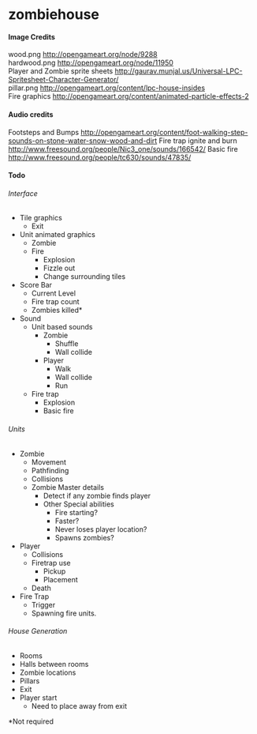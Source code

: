 # zombiehouse


#### Image Credits
wood.png http://opengameart.org/node/9288<br>
hardwood.png http://opengameart.org/node/11950<br>
Player and Zombie sprite sheets http://gaurav.munjal.us/Universal-LPC-Spritesheet-Character-Generator/<br>
pillar.png http://opengameart.org/content/lpc-house-insides<br>
Fire graphics http://opengameart.org/content/animated-particle-effects-2

#### Audio credits
Footsteps and Bumps http://opengameart.org/content/foot-walking-step-sounds-on-stone-water-snow-wood-and-dirt
Fire trap ignite and burn http://www.freesound.org/people/Nic3_one/sounds/166542/
Basic fire http://www.freesound.org/people/tc630/sounds/47835/
#### Todo
###### Interface
* Tile graphics
    * Exit
* Unit animated graphics
    * Zombie
    * Fire
        * Explosion
        * Fizzle out
        * Change surrounding tiles
* Score Bar
    * Current Level
    * Fire trap count
    * Zombies killed*
* Sound
    * Unit based sounds
        * Zombie
            * Shuffle
            * Wall collide
        * Player
            * Walk
            * Wall collide
            * Run
    * Fire trap
        * Explosion
        * Basic fire

###### Units
* Zombie
    * Movement
    * Pathfinding
    * Collisions
    * Zombie Master details
        * Detect if any zombie finds player
        * Other Special abilities
            * Fire starting?
            * Faster?
            * Never loses player location?
            * Spawns zombies?
* Player
    * Collisions
    * Firetrap use
        * Pickup
        * Placement
    * Death
* Fire Trap
    * Trigger
    * Spawning fire units.

###### House Generation
* Rooms
* Halls between rooms
* Zombie locations
* Pillars
* Exit
* Player start
    * Need to place away from exit

*Not required

